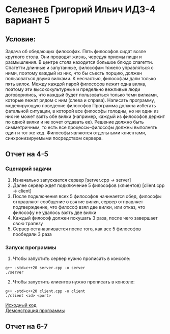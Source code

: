 # Селезнев Григорий Ильич ИДЗ-4 вариант 5
## Условие:
Задача об обедающих философах. Пять философов сидят возле круглого стола. Они проводят жизнь, чередуя приемы пищи и
размышления. В центре стола находится большое блюдо спагетти. Спагетти длинные и запутанные, философам тяжело управляться с ними, поэтому каждый из них, что бы съесть порцию, должен пользоваться двумя вилками. К несчастью, философам дали только пять вилок. Между каждой парой философов лежит одна вилка, поэтому эти высококультурные и предельно вежливые люди договорились, что каждый будет пользоваться только теми вилками, которые лежат рядом с ним (слева и справа). Написать программу, моделирующую поведение философов Программа должна избегать фатальной ситуации, в которой все философы голодны, но ни один из них не может взять обе вилки (например, каждый из философов держит по одной вилки и не хочет отдавать ее). Решение должно быть симметричным, то есть все процессы–философы должны выполнять один и тот же код. Философы являются отдельными клиентами, синхронизируемыми посредством сервера.

## Отчет на 4-5

### Сценарий задачи
1. Изначально запускается сервер [server.cpp -> server]
2. Далее сервер ждет подключение 5 философов (клиентов) [client.cpp -> client]
3. После подключения всех 5 философов начинается обед, философы отправляют сообщение о взятие вилки, сервер отправляет подтверждение, что философ взял две вилки, или отказ, что философу не удалось взять две вилки
4. Каждый философ должен покушать 3 раза, после чего завершает свою трапезу
5. Сервер останавливается после того, как все 5 философов пообедали 3 раза

### Запуск программы
1. Чтобы запустить сервер нужно прописать в консоле:
```
g++ -std=c++20 server.cpp -o server
./server
```
2. Чтобы запустить клиентов нужно прописать в консоле:
```
g++ -std=c++20 client.cpp -o client
./client <id> <port>
```

[Исходный код]()  
[Демонстрация программы]()


## Отчет на 6-7
